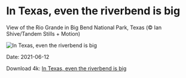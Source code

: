 # In Texas, even the riverbend is big

View of the Rio Grande in Big Bend National Park, Texas (© Ian Shive/Tandem Stills + Motion)

![In Texas, even the riverbend is big](https://bing.com/th?id=OHR.BBNPGrande_EN-US9017603902_UHD.jpg&rf=LaDigue_UHD.jpg&pid=hp&w=1024&h=576)

Date: 2021-06-12

Download 4k: [In Texas, even the riverbend is big](https://bing.com/th?id=OHR.BBNPGrande_EN-US9017603902_UHD.jpg&rf=LaDigue_UHD.jpg&pid=hp&w=3840&h=2160)

